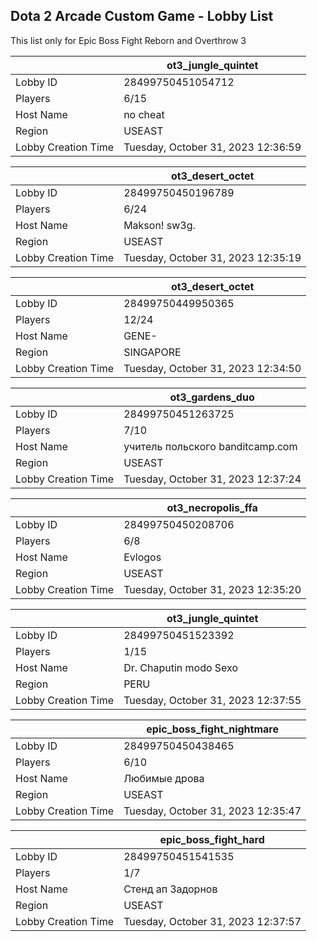 ## Dota 2 Arcade Custom Game - Lobby List

This list only for Epic Boss Fight Reborn and Overthrow 3

|  | ot3_jungle_quintet |
| ------ | ------ |
| Lobby ID | 28499750451054712 |
| Players | 6/15 |
| Host Name | no cheat |
| Region | USEAST |
| Lobby Creation Time | Tuesday, October 31, 2023 12:36:59 |


|  | ot3_desert_octet |
| ------ | ------ |
| Lobby ID | 28499750450196789 |
| Players | 6/24 |
| Host Name | Makson! sw3g. |
| Region | USEAST |
| Lobby Creation Time | Tuesday, October 31, 2023 12:35:19 |


|  | ot3_desert_octet |
| ------ | ------ |
| Lobby ID | 28499750449950365 |
| Players | 12/24 |
| Host Name | GENE- |
| Region | SINGAPORE |
| Lobby Creation Time | Tuesday, October 31, 2023 12:34:50 |


|  | ot3_gardens_duo |
| ------ | ------ |
| Lobby ID | 28499750451263725 |
| Players | 7/10 |
| Host Name | учитель пoльскoгo banditcamp.com |
| Region | USEAST |
| Lobby Creation Time | Tuesday, October 31, 2023 12:37:24 |


|  | ot3_necropolis_ffa |
| ------ | ------ |
| Lobby ID | 28499750450208706 |
| Players | 6/8 |
| Host Name | Evlogos |
| Region | USEAST |
| Lobby Creation Time | Tuesday, October 31, 2023 12:35:20 |


|  | ot3_jungle_quintet |
| ------ | ------ |
| Lobby ID | 28499750451523392 |
| Players | 1/15 |
| Host Name | Dr. Chaputin modo Sexo |
| Region | PERU |
| Lobby Creation Time | Tuesday, October 31, 2023 12:37:55 |


|  | epic_boss_fight_nightmare |
| ------ | ------ |
| Lobby ID | 28499750450438465 |
| Players | 6/10 |
| Host Name | Любимые дрова |
| Region | USEAST |
| Lobby Creation Time | Tuesday, October 31, 2023 12:35:47 |


|  | epic_boss_fight_hard |
| ------ | ------ |
| Lobby ID | 28499750451541535 |
| Players | 1/7 |
| Host Name | Стенд ап Задорнов |
| Region | USEAST |
| Lobby Creation Time | Tuesday, October 31, 2023 12:37:57 |


